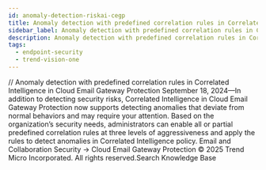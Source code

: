 ```yaml
---
id: anomaly-detection-riskai-cegp
title: Anomaly detection with predefined correlation rules in Correlated Intelligence in Cloud Email Gateway Protection
sidebar_label: Anomaly detection with predefined correlation rules in Correlated Intelligence in Cloud Email Gateway Protection
description: Anomaly detection with predefined correlation rules in Correlated Intelligence in Cloud Email Gateway Protection
tags:
  - endpoint-security
  - trend-vision-one
---
```


/*<![CDATA[*/ $('#title').html($('meta[name=map-description]').attr('content')); /*]]>*/ Anomaly detection with predefined correlation rules in Correlated Intelligence in Cloud Email Gateway Protection September 18, 2024—In addition to detecting security risks, Correlated Intelligence in Cloud Email Gateway Protection now supports detecting anomalies that deviate from normal behaviors and may require your attention. Based on the organization’s security needs, administrators can enable all or partial predefined correlation rules at three levels of aggressiveness and apply the rules to detect anomalies in Correlated Intelligence policy. Email and Collaboration Security → Cloud Email Gateway Protection © 2025 Trend Micro Incorporated. All rights reserved.Search Knowledge Base